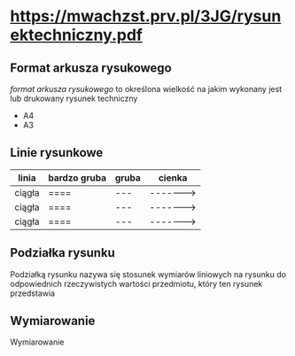 # https://mwachzst.prv.pl/3JG/rysunektechniczny.pdf
## Format arkusza rysukowego
*format arkusza rysukowego* to określona wielkość na jakim wykonany jest lub drukowany rysunek techniczny

* A4
* A3

## Linie rysunkowe
| linia | bardzo gruba | gruba | cienka |
|-------| ------------ | ----- | ------ |
| ciągła | ==== | --- | -------> |
| ciągła | ==== | --- | -------> |
| ciągła | ==== | --- | -------> |

## Podziałka rysunku
Podziałką rysunku nazywa się stosunek wymiarów liniowych na rysunku do odpowiednich rzeczywistych wartości przedmiotu, który ten rysunek przedstawia

## Wymiarowanie
Wymiarowanie 